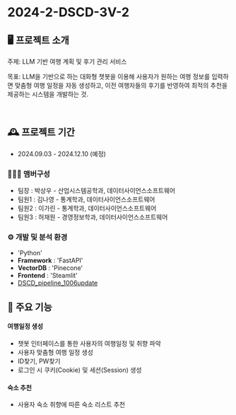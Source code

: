 # 2024-2-DSCD-3V-2

## 🖥️ 프로젝트 소개
주제: LLM 기반 여행 계획 및 후기 관리 서비스

목표: LLM을 기반으로 하는 대화형 챗봇을 이용해 사용자가 원하는 여행 정보를 입력하면 맞춤형 여행 일정을 자동 생성하고, 이전 여행자들의 후기를 반영하여 최적의 추천을 제공하는 시스템을 개발하는 것.

<br>

## 🕰️ 프로젝트 기간
* 2024.09.03 - 2024.12.10 (예정)

### 🧑‍🤝‍🧑 맴버구성
 - 팀장  : 박상우 - 산업시스템공학과, 데이터사이언스소프트웨어
 - 팀원1 : 김나영 - 통계학과, 데이터사이언스소프트웨어
 - 팀원2 : 이가린 - 통계학과, 데이터사이언스소프트웨어
 - 팀원3 : 허재원 - 경영정보학과, 데이터사이언스소프트웨어

### ⚙️ 개발 및 분석 환경
- 'Python'
- **Framework** : 'FastAPI'
- **VectorDB** : 'Pinecone'
- **Frontend** : 'Steamlit'
- [DSCD_pipeline_1006update](https://github.com/user-attachments/assets/9925a25a-36c7-4f93-bb9e-6e316e8778d4)

## 📌 주요 기능
#### 여행일정 생성
- 챗봇 인터페이스를 통한 사용자의 여행일정 및 취향 파악
- 사용자 맞춤형 여행 일정 생성
- ID찾기, PW찾기
- 로그인 시 쿠키(Cookie) 및 세션(Session) 생성
#### 숙소 추천
- 사용자 숙소 취향에 따른 숙소 리스트 추천
